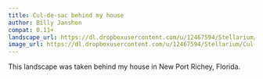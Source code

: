 ```yaml
---
title: Cul-de-sac behind my house
author: Billy Janshon
compat: 0.11+
landscape_url: https://dl.dropboxusercontent.com/u/12467594/Stellarium/cul-de-sac.zip
image_url: https://dl.dropboxusercontent.com/u/12467594/Stellarium/Cul-de-sac_preview.jpg
---
```

This landscape was taken behind my house in New Port Richey, Florida.